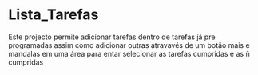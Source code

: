 # Lista_Tarefas
Este projecto permite adicionar tarefas dentro de tarefas já pre programadas assim como adicionar outras atravavés de um botão mais e mandalas em uma área para entar selecionar as tarefas cumpridas e as ñ cumpridas
